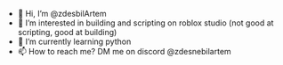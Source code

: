 - 👋 Hi, I’m @zdesbilArtem
- 👀 I’m interested in building and scripting on roblox studio (not good at scripting, good at building)
- 🌱 I’m currently learning python 
- 📫 How to reach me? DM me on discord @zdesnebilartem

<!---
zdesbilArtem/zdesbilArtem is a ✨ special ✨ repository because its `README.md` (this file) appears on your GitHub profile.
You can click the Preview link to take a look at your changes.
--->
